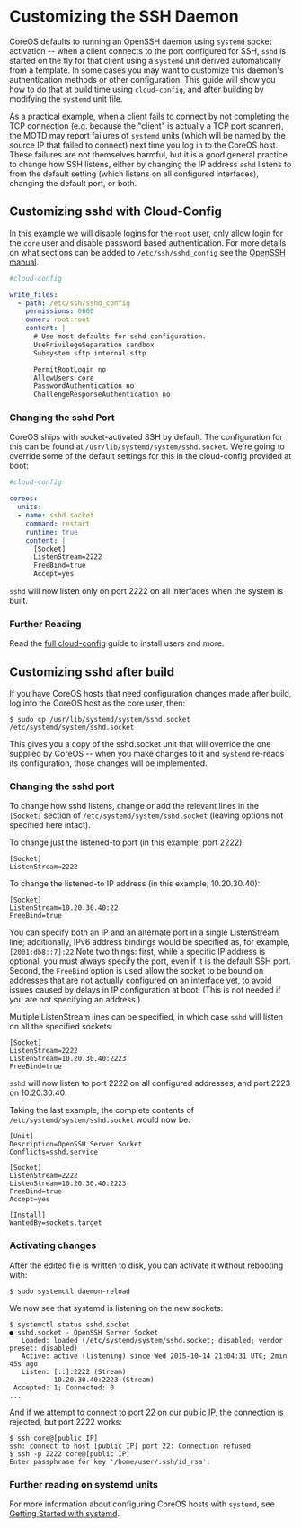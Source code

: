 # Customizing the SSH Daemon

CoreOS defaults to running an OpenSSH daemon using `systemd` socket activation -- when a client connects to the port configured for SSH, `sshd` is started on the fly for that client using a `systemd` unit derived automatically from a template. In some cases you may want to customize this daemon's authentication methods or other configuration. This guide will show you how to do that at build time using `cloud-config`, and after building by modifying the `systemd` unit file.

As a practical example, when a client fails to connect by not completing the TCP connection (e.g. because the "client" is actually a TCP port scanner), the MOTD may report failures of `systemd` units (which will be named by the source IP that failed to connect) next time you log in to the CoreOS host.  These failures are not themselves harmful, but it is a good general practice to change how SSH listens, either by changing the IP address `sshd` listens to from the default setting (which listens on all configured interfaces), changing the default port, or both.

## Customizing sshd with Cloud-Config

In this example we will disable logins for the `root` user, only allow login for the `core` user and disable password based authentication. For more details on what sections can be added to `/etc/ssh/sshd_config` see the [OpenSSH manual][openssh-manual].

[openssh-manual]: http://www.openssh.com/cgi-bin/man.cgi?query=sshd_config

```yaml
#cloud-config

write_files:
  - path: /etc/ssh/sshd_config
    permissions: 0600
    owner: root:root
    content: |
      # Use most defaults for sshd configuration.
      UsePrivilegeSeparation sandbox
      Subsystem sftp internal-sftp

      PermitRootLogin no
      AllowUsers core
      PasswordAuthentication no
      ChallengeResponseAuthentication no
```

### Changing the sshd Port

CoreOS ships with socket-activated SSH by default. The configuration for this can be found at `/usr/lib/systemd/system/sshd.socket`. We're going to override some of the default settings for this in the cloud-config provided at boot:

```yaml
#cloud-config

coreos:
  units:
  - name: sshd.socket
    command: restart
    runtime: true
    content: |
      [Socket]
      ListenStream=2222
      FreeBind=true
      Accept=yes
```

`sshd` will now listen only on port 2222 on all interfaces when the system is built.

### Further Reading

Read the [full cloud-config]({{site.baseurl}}/docs/cluster-management/setup/cloudinit-cloud-config/) guide to install users and more.

## Customizing sshd after build

If you have CoreOS hosts that need configuration changes made after build, log into the CoreOS host as the core user, then:

```
$ sudo cp /usr/lib/systemd/system/sshd.socket /etc/systemd/system/sshd.socket
```

This gives you a copy of the sshd.socket unit that will override the one supplied by CoreOS -- when you make changes to it and `systemd` re-reads its configuration, those changes will be implemented.

### Changing the sshd port

To change how sshd listens, change or add the relevant lines in the `[Socket]` section of `/etc/systemd/system/sshd.socket` (leaving options not specified here intact).

To change just the listened-to port (in this example, port 2222):

```
[Socket]
ListenStream=2222
```

To change the listened-to IP address (in this example, 10.20.30.40):

```
[Socket]
ListenStream=10.20.30.40:22
FreeBind=true
```

You can specify both an IP and an alternate port in a single ListenStream line; additionally, IPv6 address bindings would be specified as, for example, `[2001:db8::7]:22`  Note two things: first, while a specific IP address is optional, you must always specify the port, even if it is the default SSH port.  Second, the `FreeBind` option is used allow the socket to be bound on addresses that are not actually configured on an interface yet, to avoid issues caused by delays in IP configuration at boot.  (This is not needed if you are not specifying an address.)

Multiple ListenStream lines can be specified, in which case `sshd` will listen on all the specified sockets:

```
[Socket]
ListenStream=2222
ListenStream=10.20.30.40:2223
FreeBind=true
```

`sshd` will now listen to port 2222 on all configured addresses, and port 2223 on 10.20.30.40.

Taking the last example, the complete contents of `/etc/systemd/system/sshd.socket` would now be:

```
[Unit]
Description=OpenSSH Server Socket
Conflicts=sshd.service

[Socket]
ListenStream=2222
ListenStream=10.20.30.40:2223
FreeBind=true
Accept=yes

[Install]
WantedBy=sockets.target
```

### Activating changes

After the edited file is written to disk, you can activate it without rebooting with:

```
$ sudo systemctl daemon-reload
```

We now see that systemd is listening on the new sockets:

```
$ systemctl status sshd.socket
● sshd.socket - OpenSSH Server Socket
   Loaded: loaded (/etc/systemd/system/sshd.socket; disabled; vendor preset: disabled)
   Active: active (listening) since Wed 2015-10-14 21:04:31 UTC; 2min 45s ago
   Listen: [::]:2222 (Stream)
           10.20.30.40:2223 (Stream)
 Accepted: 1; Connected: 0
...
```
 
And if we attempt to connect to port 22 on our public IP, the connection is rejected, but port 2222 works:
 
```
$ ssh core@[public IP]
ssh: connect to host [public IP] port 22: Connection refused
$ ssh -p 2222 core@[public IP]
Enter passphrase for key '/home/user/.ssh/id_rsa':
```

### Further reading on systemd units

For more information about configuring CoreOS hosts with `systemd`, see [Getting Started with systemd]({{site.baseurl}}/docs/launching-containers/launching/getting-started-with-systemd/).
